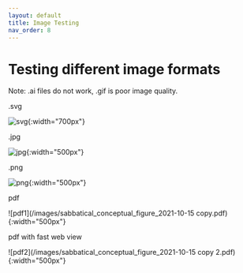 ```yaml
---
layout: default
title: Image Testing
nav_order: 8
---
```


# Testing different image formats
Note: .ai files do not work, .gif is poor image quality. 


.svg

![svg](/images/testimage.svg){:width="700px"}


.jpg

![jpg](/images/testimage.jpg){:width="500px"}

.png

![png](/images/testimage.png){:width="500px"}

pdf 

![pdf1](/images/sabbatical_conceptual_figure_2021-10-15 copy.pdf){:width="500px"}


pdf with fast web view

![pdf2](/images/sabbatical_conceptual_figure_2021-10-15 copy 2.pdf){:width="500px"}




